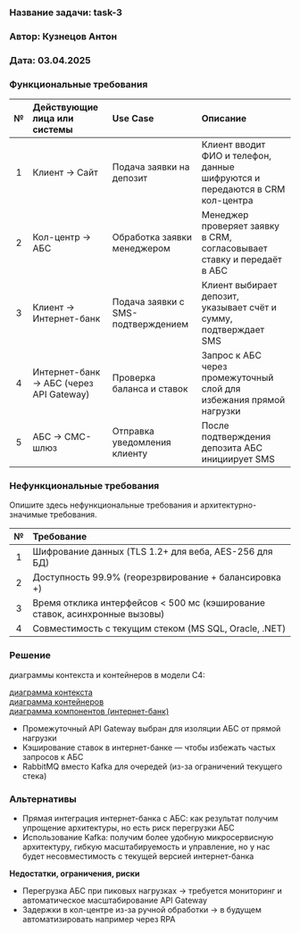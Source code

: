 ﻿### <a name="_b7urdng99y53"></a>**Название задачи:** task-3
### <a name="_hjk0fkfyohdk"></a>**Автор:** Кузнецов Антон
### <a name="_uanumrh8zrui"></a>**Дата:** 03.04.2025
### <a name="_3bfxc9a45514"></a>**Функциональные требования**

| **№** |**Действующие лица или системы**|**Use Case**|**Описание**|
|:-----:| :- | :- | :- |
|   1   |Клиент → Сайт|Подача заявки на депозит|Клиент вводит ФИО и телефон, данные шифруются и передаются в CRM кол-центра|
2|	Кол-центр → АБС	| Обработка заявки менеджером |	Менеджер проверяет заявку в CRM, согласовывает ставку и передаёт в АБС|
3|	Клиент → Интернет-банк|	Подача заявки с SMS-подтверждением|	Клиент выбирает депозит, указывает счёт и сумму, подтверждает SMS|
4|	Интернет-банк → АБС (через API Gateway)|	Проверка баланса и ставок|	Запрос к АБС через промежуточный слой для избежания прямой нагрузки|
5|	АБС → СМС-шлюз|	Отправка уведомления клиенту|	После подтверждения депозита АБС инициирует SMS|
### <a name="_u8xz25hbrgql"></a>**Нефункциональные требования**
Опишите здесь нефункциональные требования и архитектурно-значимые требования.

|**№**|**Требование**|
| :-: | :- |
1|	Шифрование данных (TLS 1.2+ для веба, AES-256 для БД)|
2|	Доступность 99.9% (георезрвирование + балансировка +)|
3|  Время отклика интерфейсов < 500 мс (кэширование ставок, асинхронные вызовы)|
4|	Совместимость с текущим стеком (MS SQL, Oracle, .NET)|
### <a name="_qmphm5d6rvi3"></a>**Решение**
диаграммы контекста и контейнеров в модели C4:

[диаграмма контекста](./Context_Diagram.puml)  
[диаграмма контейнеров](./Container_Diagram.puml)  
[диаграмма компонентов (интернет-банк)](./Components_Diagramm.puml)  

- Промежуточный API Gateway выбран для изоляции АБС от прямой нагрузки  
- Кэширование ставок в интернет-банке — чтобы избежать частых запросов к АБС  
- RabbitMQ вместо Kafka для очередей (из-за ограничений текущего стека)  

### <a name="_bjrr7veeh80c"></a>**Альтернативы**


- Прямая интеграция интернет-банка с АБС: как результат получим упрощение архитектуры, но есть риск перегрузки АБС  
- Использование Kafka: получим более удобную микросервисную архитектуру, гибкую масштабируемость и управление, но у нас будет несовместимость с текущей версией интернет-банка


**Недостатки, ограничения, риски**

- Перегрузка АБС при пиковых нагрузках → требуется мониторинг и автоматическое масштабирование API Gateway  
- Задержки в кол-центре из-за ручной обработки → в будущем автоматизировать например через RPA  

